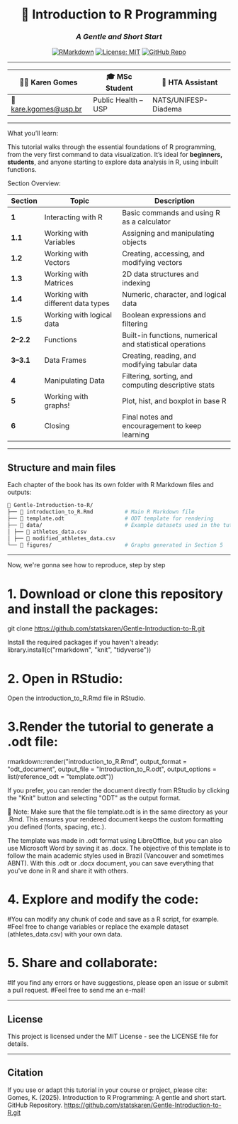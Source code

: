 <div align="center">

# 📘 Introduction to R Programming  
### *A Gentle and Short Start*

[![RMarkdown](https://img.shields.io/badge/Made%20with-RMarkdown-276DC3?logo=r&logoColor=white)](https://rmarkdown.rstudio.com/) 
[![License: MIT](https://img.shields.io/badge/License-MIT-green.svg)](LICENSE)
[![GitHub Repo](https://img.shields.io/badge/GitHub-statskaren%2FGentle--Introduction--to--R-blue?logo=github)](https://github.com/statskaren/Gentle-Introduction-to-R)

</div>

---

 | 👩‍💻 **Karen Gomes** | 🎓 **MSc Student** | 🏥 **HTA Assistant** |
|----------------------|------------------|----------------------|
| 📧 kare.kgomes@usp.br | Public Health – USP | NATS/UNIFESP-Diadema |

---

What you’ll learn:

This tutorial walks through the essential foundations of R programming, from the very first command to data visualization.
It’s ideal for **beginners, students**, and anyone starting to explore data analysis in R, using inbuilt functions.

Section Overview:

| Section | Topic | Description |
|----------|--------|-------------|
| **1** | Interacting with R | Basic commands and using R as a calculator |
| **1.1** | Working with Variables | Assigning and manipulating objects |
| **1.2** | Working with Vectors | Creating, accessing, and modifying vectors |
| **1.3** | Working with Matrices | 2D data structures and indexing |
| **1.4** | Working with different data types | Numeric, character, and logical data |
| **1.5** | Working with logical data | Boolean expressions and filtering |
| **2–2.2** | Functions | Built-in functions, numerical and statistical operations |
| **3–3.1** | Data Frames | Creating, reading, and modifying tabular data |
| **4** | Manipulating Data | Filtering, sorting, and computing descriptive stats |
| **5** | Working with graphs! | Plot, hist, and boxplot in base R |
| **6** | Closing | Final notes and encouragement to keep learning |

---
  
  ## Structure and main files
  
  Each chapter of the book has its own folder with R Markdown files and outputs:
  
  ```bash
📁 Gentle-Introduction-to-R/
├── 📄 introduction_to_R.Rmd          # Main R Markdown file
├── 📄 template.odt                   # ODT template for rendering
├── 📁 data/                          # Example datasets used in the tutorial
│ ├── 📄 athletes_data.csv
│ ├── 📄 modified_athletes_data.csv
└── 📁 figures/                       # Graphs generated in Section 5
  ```  
---

  Now, we're gonna see how to reproduce, step by step

# 1. Download or clone this repository and install the packages:
git clone https://github.com/statskaren/Gentle-Introduction-to-R.git

Install the required packages if you haven't already:
library.install(c("rmarkdown", "knit", "tidyverse"))

# 2. Open in RStudio:  
Open the introduction_to_R.Rmd file in RStudio.

# 3.Render the tutorial to generate a .odt file:
rmarkdown::render("introduction_to_R.Rmd",
                  output_format = "odt_document",
                  output_file = "Introduction_to_R.odt",
                  output_options = list(reference_odt = "template.odt"))
                  
If you prefer, you can render the document directly from RStudio by clicking the "Knit" button 
and selecting "ODT" as the output format.
                  
📝 Note:
Make sure that the file template.odt is in the same directory as your .Rmd.
This ensures your rendered document keeps the custom formatting you defined (fonts, spacing, etc.).

The template was made in .odt format using LibreOffice, but you can also use Microsoft Word by saving it as .docx.
The objective of this template is to follow the main academic styles used in Brazil (Vancouver and sometimes ABNT).
With this .odt or .docx document, you can save everything that you've done in R and share it with others.

# 4. Explore and modify the code:
#You can modify any chunk of code and save as a R script, for example.
#Feel free to change variables or replace the example dataset (athletes_data.csv) with your own data.

# 5. Share and collaborate:
#If you find any errors or have suggestions, please open an issue or submit a pull request.
#Feel free to send me an e-mail!

---
  
  ## License
  
  This project is licensed under the MIT License - see the LICENSE file for details.
  
  ---
  
  ## Citation
  
If you use or adapt this tutorial in your course or project, please cite:
Gomes, K. (2025). Introduction to R Programming: A gentle and short start. GitHub Repository. https://github.com/statskaren/Gentle-Introduction-to-R.git
